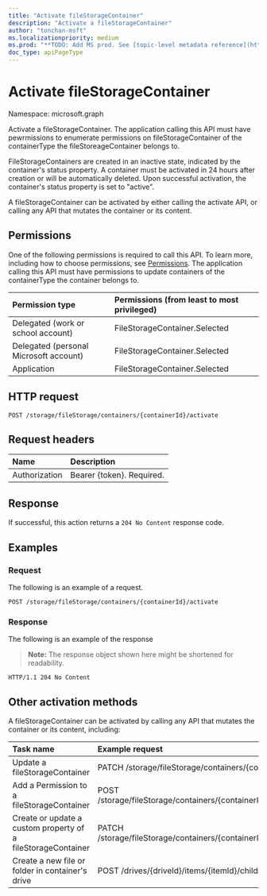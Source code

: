 ```yaml
---
title: "Activate fileStorageContainer"
description: "Activate a fileStorageContainer"
author: "tonchan-msft"
ms.localizationpriority: medium
ms.prod: "**TODO: Add MS prod. See [topic-level metadata reference](https://aka.ms/msgo?pagePath=Document-APIs/Guidelines/Metadata)**"
doc_type: apiPageType
---
```


# Activate fileStorageContainer
Namespace: microsoft.graph


Activate a fileStorageContainer. The application calling this API must have pewrmissions to enumerate permissions on fileStorageContainer of the containerType the fileStoreageContainer belongs to.

FileStorageContainers are created in an inactive state, indicated by the container's status property. A container must be activated in 24 hours after creation or will be automatically deleted. Upon successful activation, the container's status property is set to "active".

A fileStorageContainer can be activated by either calling the activate API, or calling any API that mutates the container or its content.

## Permissions
One of the following permissions is required to call this API. To learn more, including how to choose permissions, see [Permissions](/graph/permissions-reference). The application calling this API must have permissions to update containers of the containerType the container belongs to.


|Permission type|Permissions (from least to most privileged)|
|:---|:---|
|Delegated (work or school account)|FileStorageContainer.Selected|
|Delegated (personal Microsoft account)|FileStorageContainer.Selected|
|Application|FileStorageContainer.Selected|

## HTTP request

<!-- {
  "blockType": "ignored"
}
-->
``` http
POST /storage/fileStorage/containers/{containerId}/activate
```

## Request headers
|Name|Description|
|:---|:---|
|Authorization|Bearer {token}. Required.|

## Response

If successful, this action returns a `204 No Content` response code.

## Examples

### Request
The following is an example of a request.
<!-- {
  "blockType": "request",
  "name": "filestoragecontainerthis.activate"
}
-->
``` http
POST /storage/fileStorage/containers/{containerId}/activate
```


### Response
The following is an example of the response
>**Note:** The response object shown here might be shortened for readability.
<!-- {
  "blockType": "response",
  "truncated": true
}
-->
``` http
HTTP/1.1 204 No Content
```

## Other activation methods
A fileStorageContainer can be activated by calling any API that mutates the container or its content, including:

|Task name|Example request|
|:---|:---|
|Update a fileStorageContainer|PATCH /storage/fileStorage/containers/{containerId}|
|Add a Permission to a fileStorageContainer|POST /storage/fileStorage/containers/{containerId}/permissions|
|Create or update a custom property of a fileStorageContainer|PATCH /storage/fileStorage/containers/{containerId}/customProperties|
|Create a new file or folder in container's drive|POST /drives/{driveId}/items/{itemId}/children|
